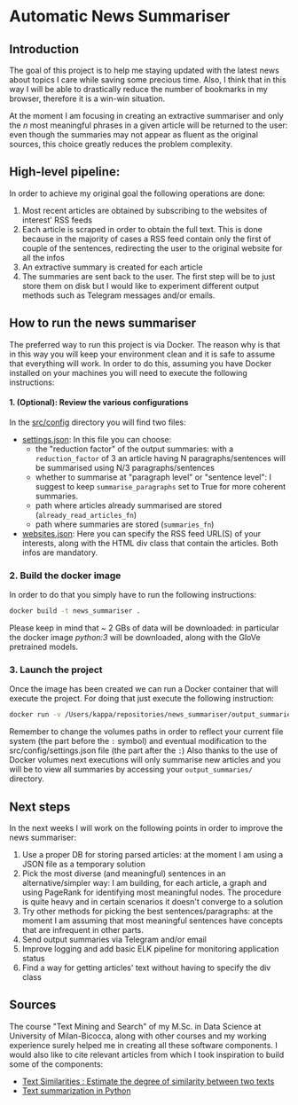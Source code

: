 # Automatic News Summariser
## Introduction

The goal of this project is to help me staying updated with the latest news about topics I care while saving some precious time. Also, I think that in this way I will be able to drastically reduce the number of bookmarks in my browser, therefore it is a win-win situation.

At the moment I am focusing in creating an extractive summariser and only the *n* most meaningful phrases in a given article will be returned to the user: even though the summaries may not appear as fluent as the original sources, this choice greatly reduces the problem complexity.

## High-level pipeline:
In order to achieve my original goal the following operations are done:

1. Most recent articles are obtained by subscribing to the websites of interest' RSS feeds
2. Each article is scraped in order to obtain the full text. This is done because in the majority of cases a RSS feed contain only the first of couple of the sentences, redirecting the user to the original website for all the infos
3. An extractive summary is created for each article
4. The summaries are sent back to the user. The first step will be to just store them on disk but I would like to experiment different output methods such as Telegram messages and/or emails.

## How to run the news summariser
The preferred way to run this project is via Docker. The reason why is that in this way you will keep your environment clean and it is safe to assume that everything will work. In order to do this, assuming you have Docker installed on your machines you will need to execute the following instructions:
#### 1. (Optional): Review the various configurations
In the [src/config](src/config) directory you will find two files:
- [settings.json](src/config/settings.json): In this file you can choose:
    - the "reduction factor" of the output summaries: with a ```reduction_factor``` of 3 an article having N paragraphs/sentences will be summarised using N/3 paragraphs/sentences
    - whether to summarise at "paragraph level" or "sentence level": I suggest to keep ```summarise_paragraphs``` set to True for more coherent summaries.
    - path where articles already summarised are stored (```already_read_articles_fn```)
    - path where summaries are stored (```summaries_fn```)
- [websites.json](src/config/websites.json): Here you can specify the RSS feed URL(S) of your interests, along with the HTML div class that contain the articles. Both infos are mandatory.
### 2. Build the docker image
In order to do that you simply have to run the following instructions:
```bash
docker build -t news_summariser .
```
Please keep in mind that ~ 2 GBs of data will be downloaded: in particular the docker image *python:3* will be downloaded, along with the GloVe pretrained models.

### 3. Launch the project

Once the image has been created we can run a Docker container that will execute the project. For doing that just execute the following instruction:
```bash
docker run -v /Users/kappa/repositories/news_summariser/output_summaries:/news_summariser/output_summaries -v /Users/kappa/repositories/news_summariser/articles_db:/news_summariser/articles_db news_summariser
```
Remember to change the volumes paths in order to reflect your current file system (the part before the ```:``` symbol) and eventual modification to the src/config/settings.json file (the part after the ```:```)
Also thanks to the use of Docker volumes next executions will only summarise new articles and you will be to view all summaries by accessing your ```output_summaries/``` directory.

## Next steps

In the next weeks I will work on the following points in order to improve the news summariser:
1. Use a proper DB for storing parsed articles: at the moment I am using a JSON file as a temporary solution
2. Pick the most diverse (and meaningful) sentences in an alternative/simpler way: I am building, for each article, a graph and using PageRank for identifying most meaningful nodes. The procedure is quite heavy and in certain scenarios it doesn't converge to a solution
3. Try other methods for picking the best sentences/paragraphs: at the moment I am assuming that most meaningful sentences have concepts that are infrequent in other parts.
4. Send output summaries via Telegram and/or email
4. Improve logging and add basic ELK pipeline for monitoring application status
5. Find a way for getting articles' text without having to specify the div class

## Sources

The course "Text Mining and Search" of my M.Sc. in Data Science at University of Milan-Bicocca, along with other courses and my working experience surely helped me in creating all these software components. I would also like to cite relevant articles from which I took inspiration to build some of the components:
- [Text Similarities : Estimate the degree of similarity between two texts](https://medium.com/@adriensieg/text-similarities-da019229c894)
- [Text summarization in Python](https://towardsdatascience.com/text-summarization-in-python-3f5a25418606?gi=1d335d30c03d)
